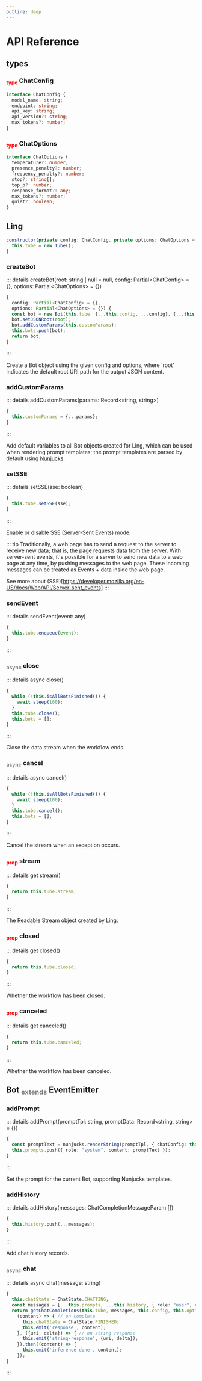 ```yaml
---
outline: deep
---
```


# API Reference

## types

### <sub style="color:red">type</sub> ChatConfig

```ts
interface ChatConfig {
  model_name: string;
  endpoint: string;
  api_key: string;
  api_version?: string;
  max_tokens?: number;
}
```

### <sub style="color:red">type</sub> ChatOptions

```ts
interface ChatOptions {
  temperature?: number;
  presence_penalty?: number;
  frequency_penalty?: number;
  stop?: string[];
  top_p?: number;
  response_format?: any;
  max_tokens?: number;
  quiet?: boolean;
}
```

## Ling

```js
constructor(private config: ChatConfig, private options: ChatOptions = {}) {
  this.tube = new Tube();
}
```

### createBot

::: details createBot(root: string | null = null, config: Partial&lt;ChatConfig&gt; = {}, options: Partial&lt;ChatOptions&gt; = {})
```ts
{
  config: Partial<ChatConfig> = {},
  options: Partial<ChatOptions> = {}) {
  const bot = new Bot(this.tube, {...this.config, ...config}, {...this.options, ...options});
  bot.setJSONRoot(root);
  bot.addCustomParams(this.customParams);
  this.bots.push(bot);
  return bot;
}
```
:::

Create a Bot object using the given config and options, where 'root' indicates the default root URI path for the output JSON content.

### addCustomParams

::: details addCustomParams(params: Record&lt;string, string&gt;)
```ts
{
  this.customParams = {...params};
}
```
:::

Add default variables to all Bot objects created for Ling, which can be used when rendering prompt templates; the prompt templates are parsed by default using [Nunjucks](https://mozilla.github.io/nunjucks/).

### setSSE

::: details setSSE(sse: boolean)
```ts
{
  this.tube.setSSE(sse);
}
```
:::

Enable or disable SSE (Server-Sent Events) mode.

::: tip
Traditionally, a web page has to send a request to the server to receive new data; that is, the page requests data from the server. With server-sent events, it's possible for a server to send new data to a web page at any time, by pushing messages to the web page. These incoming messages can be treated as Events + data inside the web page.

See more about (SSE)[https://developer.mozilla.org/en-US/docs/Web/API/Server-sent_events]
:::

### sendEvent

::: details sendEvent(event: any)
```ts
{
  this.tube.enqueue(event);
}
```
:::

### <sub style="color: grey">async</sub> close

::: details async close()
```ts
{
  while (!this.isAllBotsFinished()) {
    await sleep(100);
  }
  this.tube.close();
  this.bots = [];
}
```
:::

Close the data stream when the workflow ends.

### <sub style="color: grey">async</sub> cancel

::: details async cancel()
```ts
{
  while (!this.isAllBotsFinished()) {
    await sleep(100);
  }
  this.tube.cancel();
  this.bots = [];
}
```
:::

Cancel the stream when an exception occurs.

### <sub style="color: red">prop</sub> stream

::: details get stream()
```ts
{
  return this.tube.stream;
}
```
:::

The Readable Stream object created by Ling.

### <sub style="color: red">prop</sub> closed

::: details get closed()
```ts
{
  return this.tube.closed;
}
```
:::

Whether the workflow has been closed.

### <sub style="color: red">prop</sub> canceled

::: details get canceled()
```ts
{
  return this.tube.canceled;
}
```
:::

Whether the workflow has been canceled.

## Bot <sub style="color: grey">extends</sub> EventEmitter

### addPrompt

::: details addPrompt(promptTpl: string, promptData: Record&lt;string, string&gt; = {})
```ts
{
  const promptText = nunjucks.renderString(promptTpl, { chatConfig: this.config, chatOptions: this.options, ...this.customParams, ...promptData, });
  this.prompts.push({ role: "system", content: promptText });
}
```
:::

Set the prompt for the current Bot, supporting Nunjucks templates.

### addHistory

::: details addHistory(messages: ChatCompletionMessageParam [])
```ts
{
  this.history.push(...messages);
}
```
:::

Add chat history records.

### <sub style="color: grey">async</sub> chat

::: details async chat(message: string)
```ts
{
  this.chatState = ChatState.CHATTING;
  const messages = [...this.prompts, ...this.history, { role: "user", content: message }];
  return getChatCompletions(this.tube, messages, this.config, this.options, 
    (content) => { // on complete
      this.chatState = ChatState.FINISHED;
      this.emit('response', content);
    }, ({uri, delta}) => { // on string response
      this.emit('string-response', {uri, delta});
    }).then((content) => {
      this.emit('inference-done', content);
    });
}
```
:::